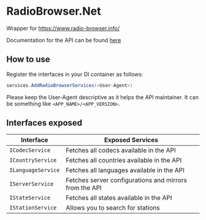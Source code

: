 # RadioBrowser.Net

Wrapper for https://www.radio-browser.info/

Documentation for the API can be found [here](http://de1.api.radio-browser.info/#General)

## How to use

Register the interfaces in your DI container as follows:

```C#
services.AddRadioBrowserServices(<User-Agent>)
```

Please keep the User-Agent descriptive as it helps the API maintainer.
It can be something like `<APP_NAME>/<APP_VERSION>`.

## Interfaces exposed

| Interface | Exposed Services |
| ----------- | ----------- |
| ```ICodecService``` | Fetches all codecs available in the API |
| ```ICountryService``` | Fetches all countries available in the API |
| ```ILanguageService``` | Fetches all languages available in the API |
| ```IServerService``` | Fetches server configurations and mirrors from the API |
| ```IStateService``` | Fetches all states available in the API |
| ```IStationService``` | Allows you to search for stations | 